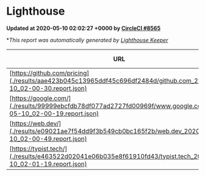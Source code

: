 
# Lighthouse

**Updated at 2020-05-10 02:02:27 +0000 by [CircleCI #8565](https://circleci.com/gh/ItinerisLtd/lighthouse-keeper-example/8565)**

**This report was automatically generated by [Lighthouse Keeper](https://github.com/itinerisltd/lighthouse-keeper)*

| URL | Performance | Accessibility | Best Practices | SEO | PWA | Updated At |
| --- | --- | --- | --- | --- | --- | --- |
| [https://github.com/pricing](./results/aae423b045c13965ddf45c696df2484d/github.com_2020-05-10_02-00-30.report.json) | 0.71 | 0.94 | 0.93 | 0.92 | 0.56 | 2020-05-10T02:00:30.538Z |
| [https://google.com/](./results/99999ebcfdb78df077ad2727fd00969f/www.google.com_2020-05-10_02-00-19.report.json) | 0.93 | 0.86 | 0.93 | 0.92 | 0.56 | 2020-05-10T02:00:19.356Z |
| [https://web.dev/](./results/e09021ae7f54dd9f3b549cb0bc165f2b/web.dev_2020-05-10_02-00-49.report.json) | 0.89 | 1 | 1 | 0.98 | 1 | 2020-05-10T02:00:49.503Z |
| [https://typist.tech/](./results/e463522d02041e06b035e8f61910fd43/typist.tech_2020-05-10_02-01-19.report.json) | 0.97 | 0.92 | 0.86 | 1 | 0.59 | 2020-05-10T02:01:19.370Z |
